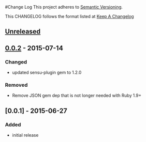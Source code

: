 #Change Log
This project adheres to [Semantic Versioning](http://semver.org/).

This CHANGELOG follows the format listed at [Keep A Changelog](http://keepachangelog.com/)

## [Unreleased]

## [0.0.2] - 2015-07-14
### Changed
- updated sensu-plugin gem to 1.2.0

### Removed
- Remove JSON gem dep that is not longer needed with Ruby 1.9+

## [0.0.1] - 2015-06-27
### Added
- initial release

[Unreleased]: https://github.com/sensu-plugins/sensu-plugins-growthforecast/compare/0.0.2...HEAD
[0.0.2]: https://github.com/sensu-plugins/sensu-plugins-growthforecast/compare/0.0.1...0.0.2
